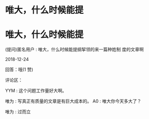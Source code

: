 # 唯大，什么时候能提

# 唯大，什么时候能提

(提问)匿名用户 : 唯大，什么时候能提纲挈领的来一篇种姓制 度的文章啊

2018-12-24

回答：哦(1 赞)

评论区：

YYM : 这个问题工作量好大啊。

唯为 : 写真正有质量的文章是有巨大成本的。 A0 : 唯大你今天多大了？

唯为 : 过而立